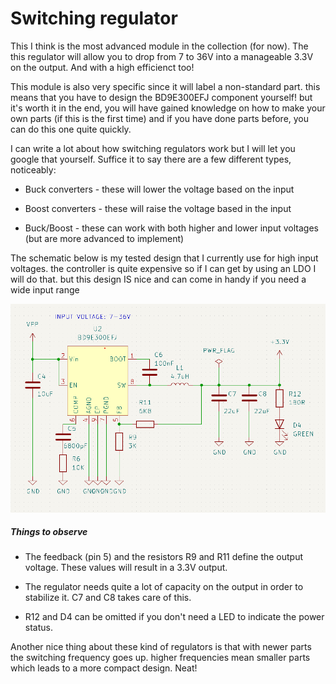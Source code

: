 # Switching regulator

This I think is the most advanced module in the collection (for now). The this regulator will allow you to drop from 7 to 36V into a manageable 3.3V on the output. And with a high efficienct too!

This module is also very specific since it will label a non-standard part. this means that you have to design the BD9E300EFJ component yourself! but it's worth it in the end, you will have gained knowledge on how to make your own parts (if this is the first time) and if you have done parts before, you can do this one quite quickly.

I can write a lot about how switching regulators work but I will let you google that yourself. Suffice it to say there are a few different types, noticeably:

* Buck converters - these will lower the voltage based on the input

* Boost converters - these will raise the voltage based in the input

* Buck/Boost - these can work with both higher and lower input voltages (but are more advanced to implement)

The schematic below is my tested design that I currently use for high input voltages. the controller is quite expensive so if I can get by using an LDO I will do that. but this design IS nice and can come in handy if you need a wide input range

![](switchingRegulator.png)

##### Things to observe

* The feedback (pin 5) and the resistors R9 and R11 define the output voltage. These values will result in a 3.3V output.

* The regulator needs quite a lot of capacity on the output in order to stabilize it. C7 and C8 takes care of this.

* R12 and D4 can be omitted if you don't need a LED to indicate the power status.

Another nice thing about these kind of regulators is that with newer parts the switching frequency goes up. higher frequencies mean smaller parts which leads to a more compact design. Neat!
